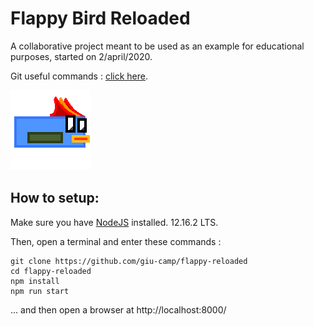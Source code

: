 # Flappy Bird Reloaded
A collaborative project meant to be used as an example for educational purposes, started on 2/april/2020.

Git useful commands : [click here](/docs/gitcommands.md).

![Bird](/assets/sprites/bird.png "Project Bird")


## How to setup:
Make sure you have [NodeJS](/https://nodejs.org/en/) installed. 12.16.2 LTS.

Then, open a terminal and enter these commands :
```
git clone https://github.com/giu-camp/flappy-reloaded
cd flappy-reloaded
npm install
npm run start
```
... and then open a browser at http://localhost:8000/
